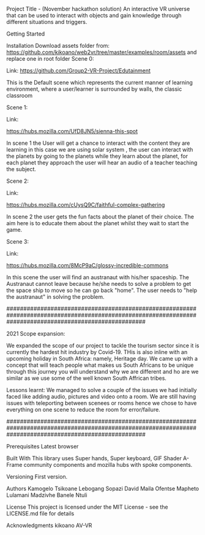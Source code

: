 Project Title - (November hackathon solution)
An interactive VR universe that can be used to interact with objects and gain knowledge through different situations and triggers. 

Getting Started

Installation
Download assets folder from: https://github.com/kikoano/web2vr/tree/master/examples/room/assets and replace one in root folder
Scene 0:

Link: https://github.com/Group2-VR-Project/Edutainment


This is the Default scene which represents the current manner of learning environment, where a user/learner is surrounded by walls, the classic classroom 

Scene 1:

Link: 

https://hubs.mozilla.com/UfD8JN5/sienna-this-spot

In scene 1 the User will get a chance to interact with the content they are learning in this case we are using solar system , the user can interact with the planets by going to the planets while they learn about the planet, for each planet they approach the user will hear an audio of a teacher teaching the subject.


Scene 2:

Link: 

https://hubs.mozilla.com/cUysQ9C/faithful-complex-gathering

In scene 2 the user gets the fun facts about the planet of their choice. The aim here is to educate them about the planet whilst they wait to start the game.

Scene 3:

Link: 

https://hubs.mozilla.com/8McP9aC/glossy-incredible-commons

In this scene the user will find an austranaut with his/her spaceship. 
The Austranaut cannot leave because he/she needs to solve a problem to get the space ship to move so he can go back "home".
The user needs to "help the austranaut" in solving the problem.

#########################################################################################################################################################

2021 Scope expansion:

We expanded the scope of our project to tackle the tourism sector since it is currently the hardest hit industry by Covid-19. THis is also inline with an upcoming holiday in South Africa: namely, Heritage day. We came up with a concept that will teach people what makes us South Africans to be unique through this journey you will understand why we are different and ho are we similar as we use some of the well known South Affrican tribes.

Lessons learnt:
We managed to solve a couple of the issues we had initially faced like adding audio, pictures and video onto a room. We are still having issues with teleporting between scenees or rooms hence we chose to have everything on one scene to reduce the room for error/failure.

#########################################################################################################################################################

Prerequisites
Latest browser

Built With
This library uses Super hands, Super keyboard, GIF Shader A-Frame community components and mozilla hubs with spoke components.

Versioning
First version.

Authors
Kamogelo Tsikoane
Lebogang Sopazi
David Maila
Ofentse Mapheto
Lulamani Madzivhe
Banele Ntuli

License
This project is licensed under the MIT License - see the LICENSE.md file for details

Acknowledgments
kikoano
AV-VR
